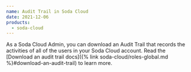 ```yaml
---
name: Audit Trail in Soda Cloud
date: 2021-12-06
products:
  - soda-cloud
---
```

As a Soda Cloud Admin, you can download an Audit Trail that records the activities of all of the users in your Soda Cloud account. 
Read the [Download an audit trail docs]({% link soda-cloud/roles-global.md %}#download-an-audit-trail) to learn more.